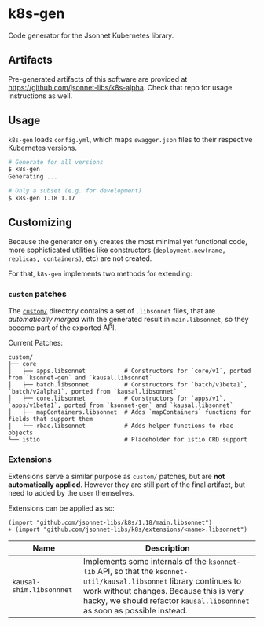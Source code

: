 # k8s-gen

Code generator for the Jsonnet Kubernetes library.

## Artifacts

Pre-generated artifacts of this software are provided at
https://github.com/jsonnet-libs/k8s-alpha. Check that repo for usage
instructions as well.

## Usage

`k8s-gen` loads `config.yml`, which maps `swagger.json` files to their
respective Kubernetes versions.

```bash
# Generate for all versions
$ k8s-gen
Generating ...

# Only a subset (e.g. for development)
$ k8s-gen 1.18 1.17
```

## Customizing

Because the generator only creates the most minimal yet functional code, more
sophisticated utilities like constructors (`deployment.new(name, replicas,
containers)`, etc) are not created.

For that, `k8s-gen` implements two methods for extending:

### `custom` patches

The [`custom/`](https://github.com/jsonnet-libs/k8s/tree/master/custom)
directory contains a set of `.libsonnet` files, that are _automatically merged_
with the generated result in `main.libsonnet`, so they become part of the
exported API.

Current Patches:

```
custom/
├── core
│   ├── apps.libsonnet           # Constructors for `core/v1`, ported from `ksonnet-gen` and `kausal.libsonnet`
│   ├── batch.libsonnet          # Constructors for `batch/v1beta1`, `batch/v2alpha1`, ported from `kausal.libsonnet`
│   ├── core.libsonnet           # Constructors for `apps/v1`, `apps/v1beta1`, ported from `ksonnet-gen` and `kausal.libsonnet`
│   ├── mapContainers.libsonnet  # Adds `mapContainers` functions for fields that support them
│   └── rbac.libsonnet           # Adds helper functions to rbac objects
└── istio                        # Placeholder for istio CRD support
```

### Extensions

Extensions serve a similar purpose as `custom/` patches, but are **not
automatically applied**. However they are still part of the final artifact, but
need to added by the user themselves.

Extensions can be applied as so:

```jsonnet
(import "github.com/jsonnet-libs/k8s/1.18/main.libsonnet")
+ (import "github.com/jsonnet-libs/k8s/extensions/<name>.libsonnet")
```

| Name                     | Description                                                                                                                                                                                                                                |
| ------------------------ | ------------------------------------------------------------------------------------------------------------------------------------------------------------------------------------------------------------------------------------------ |
| `kausal-shim.libsonnnet` | Implements some internals of the `ksonnet-lib` API, so that the `ksonnet-util/kausal.libsonnet` library continues to work without changes. Because this is very hacky, we should refactor `kausal.libsonnnet` as soon as possible instead. |
